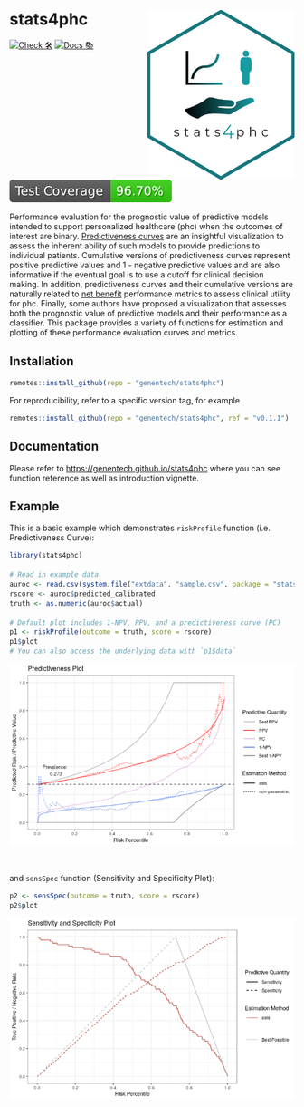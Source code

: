 # stats4phc <img src="man/figures/logo.png" align="right" width="260px" height="300px" />

<!-- start badges -->
[![Check 🛠](https://github.com/genentech/stats4phc/actions/workflows/check.yaml/badge.svg)](https://genentech.github.io/stats4phc/unit-test-report/)
[![Docs 📚](https://github.com/genentech/stats4phc/actions/workflows/docs.yaml/badge.svg)](https://genentech.github.io/stats4phc/)
[![Code Coverage 📔](https://raw.githubusercontent.com/genentech/stats4phc/_xml_coverage_reports/data/main/badge.svg)](https://genentech.github.io/stats4phc/coverage-report/)
<!-- end badges -->

Performance evaluation for the prognostic value of predictive models intended to 
support personalized healthcare (phc) when the outcomes of interest are binary. 
<a href="https://pubmed.ncbi.nlm.nih.gov/17982157/" target="_blank">Predictiveness curves</a>
are an insightful visualization to assess the inherent ability of such 
models to provide predictions to individual patients. Cumulative versions of predictiveness 
curves represent positive predictive values and 1 - negative predictive values and are also 
informative if the eventual goal is to use a cutoff for clinical decision making. 
In addition, predictiveness curves and their cumulative versions are naturally related to 
<a href="https://www.bmj.com/content/352/bmj.i6" target="_blank">net benefit</a>
performance metrics to assess clinical utility for phc. Finally, some authors have 
proposed a visualization that assesses both the prognostic value of predictive models and 
their performance as a classifier. This package provides a variety of functions for estimation 
and plotting of these performance evaluation curves and metrics.


## Installation

``` r
remotes::install_github(repo = "genentech/stats4phc")
```

For reproducibility, refer to a specific version tag, for example

``` r
remotes::install_github(repo = "genentech/stats4phc", ref = "v0.1.1")
```


## Documentation

Please refer to https://genentech.github.io/stats4phc 
where you can see function reference as well as introduction vignette.

## Example

This is a basic example which demonstrates `riskProfile` function (i.e. Predictiveness Curve):

``` r
library(stats4phc)

# Read in example data
auroc <- read.csv(system.file("extdata", "sample.csv", package = "stats4phc"))
rscore <- auroc$predicted_calibrated
truth <- as.numeric(auroc$actual)

# Default plot includes 1-NPV, PPV, and a predictiveness curve (PC) 
p1 <- riskProfile(outcome = truth, score = rscore)
p1$plot
# You can also access the underlying data with `p1$data`
```

![](man/figures/readme_p1.png)

<br/>

and `sensSpec` function (Sensitivity and Specificity Plot):

```r
p2 <- sensSpec(outcome = truth, score = rscore)
p2$plot
```

![](man/figures/readme_p2.png)
